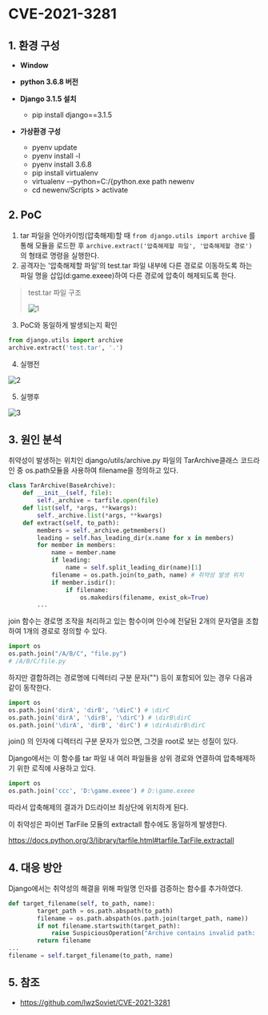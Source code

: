 # CVE-2021-3281

## 1. 환경 구성

+ **Window**

+ **python 3.6.8 버전** 

+ **Django 3.1.5 설치**
  + pip install django==3.1.5
  
+ **가상환경 구성**
  + pyenv update
  + pyenv install -l
  + pyenv install 3.6.8
  + pip install virtualenv
  + virtualenv --python=C:/{python.exe path newenv
  + cd newenv/Scripts > activate

## 2. PoC

1. tar 파일을 언아카이빙(압축해제)할 때 `from django.utils import archive` 를 통해 모듈을 로드한 후 `archive.extract('압축해제할 파일', '압축해제할 경로')` 의 형태로 명령을 실행한다.
2. 공격자는 '압축해제할 파일'의 test.tar 파일 내부에 다른 경로로 이동하도록 하는 파일 명을 삽입(d:game.exeee)하여 다른 경로에 압축이 해제되도록 한다.

> test.tar 파일 구조
>
> ![1](https://user-images.githubusercontent.com/89399749/131081667-1e6db897-d1bf-4690-af9a-72343f4a29f2.png)



3. PoC와 동일하게 발생되는지 확인

```python
from django.utils import archive
archive.extract('test.tar', '.')
```



4. 실행전

![2](https://user-images.githubusercontent.com/89399749/131081696-e6b91e6f-cd81-4552-915a-853c6d375a8d.png)



5. 실행후

![3](https://user-images.githubusercontent.com/89399749/131081718-84c7d884-aa10-432d-9829-3b94472fa6a0.png)




## 3. 원인 분석



취약성이 발생하는 위치인 django/utils/archive.py 파일의 TarArchive클래스 코드라인 중 os.path모듈을 사용하여 filename을 정의하고 있다.

```python
class TarArchive(BaseArchive):
    def __init__(self, file):
        self._archive = tarfile.open(file)
    def list(self, *args, **kwargs):
        self._archive.list(*args, **kwargs)
    def extract(self, to_path):
        members = self._archive.getmembers()
        leading = self.has_leading_dir(x.name for x in members)
        for member in members:
            name = member.name
            if leading:
                name = self.split_leading_dir(name)[1]
            filename = os.path.join(to_path, name) # 취약성 발생 위치
            if member.isdir():
                if filename:
                    os.makedirs(filename, exist_ok=True)
		...
```



join 함수는 경로명 조작을 처리하고 있는 함수이며 인수에 전달된 2개의 문자열을 조합하여 1개의 경로로 정의할 수 있다.

```python
import os
os.path.join("/A/B/C", "file.py")
# /A/B/C/file.py
```



하지만 결합하려는 경로명에 디렉터리 구분 문자("\") 등이 포함되어 있는 경우 다음과 같이 동작한다.

```python
import os
os.path.join('dirA', 'dirB', '\dirC') # \dirC
os.path.join('dirA', '\dirB', '\dirC') # \dirB\dirC
os.path.join('\dirA', 'dirB', 'dirC') # \dirA\dirB\dirC
```

join() 의 인자에 디렉터리 구분 문자가 있으면, 그것을 root로 보는 성질이 있다.



Django에서는 이 함수를 tar 파일 내 여러 파일들을 상위 경로와 연결하여 압축해제하기 위한 로직에 사용하고 있다.

```python
import os
os.path.join('ccc', 'D:\game.exeee') # D:\game.exeee
```

따라서 압축해제의 결과가 D드라이브 최상단에 위치하게 된다.



이 취약성은 파이썬 TarFile 모듈의 extractall 함수에도 동일하게 발생한다.

https://docs.python.org/3/library/tarfile.html#tarfile.TarFile.extractall



## 4. 대응 방안

Django에서는 취약성의 해결을 위해 파일명 인자를 검증하는 함수를 추가하였다.

```python
def target_filename(self, to_path, name):
        target_path = os.path.abspath(to_path)
        filename = os.path.abspath(os.path.join(target_path, name))
        if not filename.startswith(target_path):
            raise SuspiciousOperation("Archive contains invalid path: '%s'" % name)
        return filename
...
filename = self.target_filename(to_path, name)
```



## 5. 참조

+ https://github.com/lwzSoviet/CVE-2021-3281

